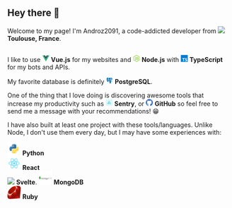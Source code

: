 ## Hey there 👋

Welcome to my page! I'm Androz2091, a code-addicted developer from <img src="https://image.flaticon.com/icons/svg/197/197560.svg" width="13"/> **Toulouse, France**.

## 

I like to use ![vue](https://github.com/Androz2091/Androz2091/raw/main/vue.png) **Vue.js** for my websites and ![node-js](https://github.com/Androz2091/Androz2091/raw/main/node-js.png) **Node.js** with ![typescript](https://github.com/Androz2091/Androz2091/raw/main/typescript.png) **TypeScript** for my bots and APIs.

My favorite database is definitely ![postgresql](https://github.com/Androz2091/Androz2091/raw/main/postgresql.png) **PostgreSQL**.

One of the thing that I love doing is discovering awesome tools that increase my productivity such as ![sentry](https://github.com/Androz2091/Androz2091/raw/main/sentry.png) **Sentry**, or ![GitHub](https://github.com/Androz2091/Androz2091/raw/main/github.png) **GitHub** so feel free to send me a message with your recommendations! 😁

I have also built at least one project with these tools/languages. Unlike Node, I don't use them every day, but I may have some experiences with:

<img height="30" src="https://raw.githubusercontent.com/github/explore/80688e429a7d4ef2fca1e82350fe8e3517d3494d/topics/python/python.png"> **Python**  
<img height="30" src="https://raw.githubusercontent.com/github/explore/80688e429a7d4ef2fca1e82350fe8e3517d3494d/topics/react/react.png"> **React**  
<img height="30" src="https://avatars.githubusercontent.com/u/23617963"> **Svelte**. 
<img height="30" src="https://raw.githubusercontent.com/github/explore/80688e429a7d4ef2fca1e82350fe8e3517d3494d/topics/mongodb/mongodb.png"> **MongoDB**  
<img height="30" src="https://raw.githubusercontent.com/github/explore/80688e429a7d4ef2fca1e82350fe8e3517d3494d/topics/ruby/ruby.png"> **Ruby**  


